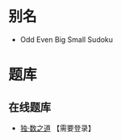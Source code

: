 # 别名
- Odd Even Big Small Sudoku

# 题库

## 在线题库
- [独·数之道](http://www.sudokufans.org.cn/lx/game.index.php?type=8j) 【需要登录】